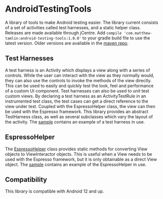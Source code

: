 # AndroidTestingTools
A library of tools to make Android testing easier. The library current consists of a set of activities called test harnesses, and a static helper class. Releases are made available through jCentre. Add `compile 'com.matthew-tamlin:android-testing-tools:1.0.0'` to your gradle build file to use the latest version. Older versions are available in the [maven repo](https://bintray.com/matthewtamlin/maven/AndroidTestingTools).

## Test Harnesses
A test harness is an Activity which displays a view along with a series of controls. While the user can interact with the view as they normally would, they can also use the controls to invoke the methods of the view directly. This can be used to easily and quickly test the look, feel and performance of a custom UI component. Test harnesses can also be used to unit test custom views. By declaring a test harness as an ActivityTestRule in an instrumented test class, the test cases can get a direct reference to the view under test. Coupled with the EspressoHelper class, the view can then be used with the Espresso framework. This library provides an abstract TestHarness class, as well as several subclasses which vary the layout of the activity. The [sample](sample/src/main/java/com/matthewtamlin/android_testing_tools/sample/DemoTestHarness.java) contains an example of a test harness in use.


## EspressoHelper
The [EspressoHelper](library/src/main/java/com/matthewtamlin/android_testing_tools/library/EspressoHelper.java) class provides static methods for converting View objects to ViewInteractor objects. This is useful when a View needs to be used with the Espresso framework, but it is only obtainable as a direct View object. The [sample](sample/src/androidTest/java/com/matthewtamlin/android_testing_tools/sample/EspressoTestDemoCustomView.java) contains an example of the EspressoHelper in use.

## Compatibility
This library is compatible with Android 12 and up.